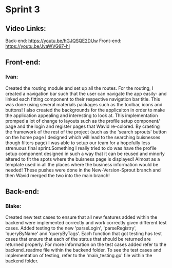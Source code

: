 # Sprint 3

## Video Links:
Back-end: https://youtu.be/hGJQSQE2DUw
Front-end: https://youtu.be/JvaWVG97-hI

## Front-end:
### Ivan:
Created the routing module and set up all the routes. For the routing, I created a navigation bar such that the user can navigate the app easily- and linked each fitting component to their respective navigation bar title. This was done using several materials packages such as the toolbar, icons and buttons! I also created the backgrounds for the applicaiton in order to make the application appealing and interesting to look at. This implementation promped a lot of change to layouts such as the profile setup component/ page and the login and register pages that Wavid re-colored. By craeting the framework of the rest of the project (such as the 'search sprouts' button on the home page I designed which will lead to the searching buisnesses though filters page) I was able to setup our team for a hopefully less strenuous final sprint.Something  I really tried to do was have the profile setup component designed in such a way that it can be reused and minorly altered to fit the spots where the buisness page is displayed! Almost as a template used in all the places where the business information would be needed! These pushes were done in the New-Version-Sprout branch and then Wavid merged the two into the main branch!

## Back-end:
### Blake:
Created new test cases to ensure that all new features added within the backend were implemented correctly and work correctly given different test cases. Added testing to the new 'parseLogin', 'parseRegistry', 'queryByName' and 'queryByTags'. Each function that got testing has test cases that ensure that each of the status that should be returned are returned properly. For more information on the test cases added refer to the backend_readme file within the backend folder. To see the test cases and implementation of testing, refer to the 'main_testing.go' file within the backend folder. 
